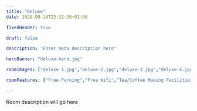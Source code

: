 ```yaml
---
title: "Deluxe"
date: 2020-08-10T23:32:30+01:00

fixedHeader: true

draft: false

description: "Enter meta description here"

heroBanner: "deluxe-hero.jpg"

roomImages: ["deluxe-1.jpg","deluxe-2.jpg","deluxe-3.jpg","deluxe-4.jpg","deluxe-5.jpg","deluxe-6.jpg","deluxe-7.jpg","deluxe-8.jpg","deluxe-9.jpg","deluxe-10.jpg","deluxe-11.jpg","deluxe-12.jpg"]

roomFeatures: ["Free Parking","Free Wifi","Tea/Coffee Making Facilities","Hairdryer","Lock on Bedroom Door","TV","Wardrope Hangers","Heated Rooms","Balcony","Lake View","Free Toiletries","Towels","Bed Linen","Non-Smoking","Terrace","Patio","Private Bathroom"]

---
```



Room description will go here